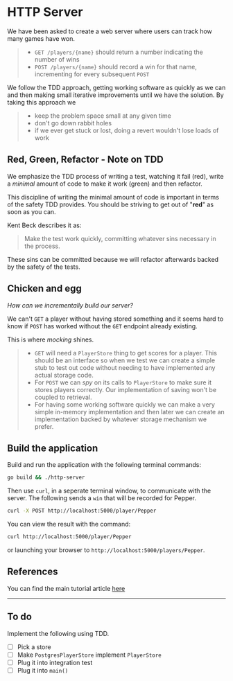 # HTTP Server

We have been asked to create a web server where users can track how many games have won.

>- `GET /players/{name}` should return a number indicating the number of wins
>- `POST /players/{name}` should record a win for that name, incrementing for every subsequent `POST`

We follow the TDD approach, getting working software as quickly as we can and then making small iterative improvements until we have the solution. By taking this approach we

>- keep the problem space small at any given time
>- don't go down rabbit holes
>- if we ever get stuck or lost, doing a revert wouldn't lose loads of work

## Red, Green, Refactor - Note on TDD

We emphasize the TDD process of writing a test, watching it fail (red), write a *minimal* amount of code to make it work (green) and then refactor.

This discipline of writing the minimal amount of code is important in terms of the safety TDD provides. You should be striving to get out of "**red**" as soon as you can.

Kent Beck describes it as:

> Make the test work quickly, committing whatever sins necessary in the process.

These sins can be committed because we will refactor afterwards backed by the safety of the tests.

## Chicken and egg

*How can we incrementally build our server?*

We can't `GET` a player without having stored something and it seems hard to know if `POST` has worked without the `GET` endpoint already existing.

This is where *mocking* shines.

>- `GET` will need a `PlayerStore` thing to get scores for a player. This should be an interface so when we test we can create a simple stub to test out code without needing to have implemented any actual storage code.
>- For `POST` we can *spy* on its calls to `PlayerStore` to make sure it stores players correctly. Our implementation of saving won't be coupled to retrieval.
>- For having some working software quickly we can make a very simple in-memory implementation and then later we can create an implementation backed by whatever storage mechanism we prefer.

## Build the application

Build and run the application with the following terminal commands:

```bash
go build && ./http-server
```

Then use `curl`, in a seperate terminal window, to communicate with the server.
The following sends a `win` that will be recorded for Pepper.

```bash
curl -X POST http://localhost:5000/player/Pepper
```

You can view the result with the command:
```bash
curl http://localhost:5000/player/Pepper
```

or launching your browser to `http://localhost:5000/players/Pepper`.

## References
You can find the main tutorial article [here](https://quii.gitbook.io/learn-go-with-tests/build-an-application/http-server)

***

## To do

Implement the following using TDD.

- [ ] Pick a store
- [ ] Make `PostgresPlayerStore` implement `PlayerStore`
- [ ] Plug it into integration test
- [ ] Plug it into `main()`
